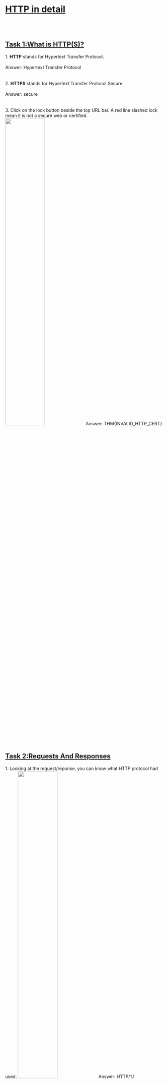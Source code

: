 <h1><ins>HTTP in detail</ins></h1><br><br>

<h2><ins>Task 1:What is HTTP(S)?</ins></h2>
1. <b>HTTP</b> stands for Hypertext Transfer Protocol. <br><br>
Answer: Hypertext Transfer Protocol <br><br><br>
2. <b>HTTPS</b> stands for Hypertext Transfer Protocol Secure.<br><br>
Answer: secure <br><br><br>
3. Click on the lock button beside the top URL bar. A red line slashed lock mean it is not a secure web or certified.
<img src=https://user-images.githubusercontent.com/78288358/167585060-b25c92b0-0fc9-4d17-b31f-4d3412981a55.png style="width:50%; height:50%;">
Answer: THM{INVALID_HTTP_CERT} <br><br><br>


<h2><ins>Task 2:Requests And Responses</ins></h2>
1. Looking at the request/reponse, you can know what HTTP protocol had used.
<img src=https://user-images.githubusercontent.com/78288358/167585620-a8c97087-8495-4ed6-ac49-5e894a1c32f1.png style="width:50%; height:50%;">
Answer: HTTP/1.1<br><br><br>
2. <b>Content-length</b> in response show how much data in return. <br><br>
Answer: Content-length <br><br><br>
 
<h2><ins>Task 3:HTTP Methods</ins></h2>
1. <b>POST</b> method is used to receive the input from user and create an account or submitting new data and creating new records. <br><br>
Answer: POST <br><br><br>
2. <b>PUT</b> method is used to update the data information.<br><br>
Answer: PUT <br><br><br>
3. <b>DELETE</b> method to delete the records from web server. <br><br>
Answer: DELETE <br><br><br>
4. <b>GET</b> method to retrieve information from web server.<br><br>
Answer: GET <br><br><br>

<h2><ins>Task 4:HTTP Status Codes</ins></h2>
200- GOOD AND RECEIVED OK<br>
201- CREATED<br>
301- Permanent Redirect<br>
302- Temporary Redirect<br>
400- Bad Request<br>
401- Not Authorized<br>
403- Forbidden<br>
404- Page Not Found<br>
405- Method not Allowed<br>
500- Internal Service Error<br>
503- Service Unavailable<br><br>
1. Answer: 201<br><br>
2. Answer: 404<br><br>
3. Answer: 503<br><br>
4. Answer: 401<br><br><br>

<h2><ins>Task 5:Headers</ins></h2>
1. <b>User-agent</b> describes what web browser is being used in web server.<br><br>
Answer: User-agent<br><br><br>
2. <b>Content-type</b> describe what type of data can be expected in return<br><br>
Answer: Content-type<br><br><br>
3. <b>Host</b> describe which website is being requested.<br><br>
Answer: Host<br><br><br>

<h2><ins>Task 6:Cookies</ins></h2>
1. You can set cookie by adding <b>"Set-Cookie"</b> on web request.<br><br>
Answer: Set-Cookie<br><br><br>

<h2><ins>Task 7:Making Requests</ins></h2>
1. <img src=https://user-images.githubusercontent.com/78288358/168086318-f6a152c4-5e1f-45fb-8c5d-118cb552e096.png style="width:50%; height:50%;">
Answer: THM{YOU'RE_IN_THE_ROOM} <br><br><br>
2. <img src=https://user-images.githubusercontent.com/78288358/168086532-b9130231-abcf-479c-aab7-006dda005e91.png style="width:50%; height:50%;">
<img src=https://user-images.githubusercontent.com/78288358/168086497-013f42db-be7d-42fc-a2ca-6818ae42ff84.png style="width:50%; height:50%;">
Answer: THM{YOU_FOUND_THE_BLOG} <br><br><br>
3. <img src=https://user-images.githubusercontent.com/78288358/168086817-b40fbc5d-7124-40d8-abca-65980096329b.png style="width:50%; height:50%;">
Answer: THM{USER_IS_DELETED}<br><br><br>
4.<img src=https://user-images.githubusercontent.com/78288358/168087045-8bdeae50-bb08-41b6-89e3-bdce5ec8219d.png style="width:50%; height:50%;">
<img src=https://user-images.githubusercontent.com/78288358/168087089-b025b92a-d02b-4149-80f9-f7b80227f33b.png style="width:50%; height:50%;">
Answer: THM{USER_HAS_UPDATED}<br><br><br>
5. <img src=https://user-images.githubusercontent.com/78288358/168087585-ff9747c4-dfe1-4bd4-8c25-4ec9f29ff6d2.png style="width:50%; height:50%;">
<img src=https://user-images.githubusercontent.com/78288358/168087534-c7930d79-37d8-457d-bf3c-6e6d66aebd55.png style="width:50%; height:50%;">
Answer: THM{HTTP_REQUEST_MASTER}<br><br><br>


<h1>Continue to How Websites Work</h1>




